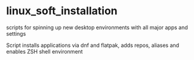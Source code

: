 # linux_soft_installation
scripts for spinning up new desktop environments with all major apps and settings

Script installs applications via dnf and flatpak, adds repos, aliases and enables ZSH shell environment